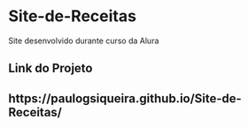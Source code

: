 # Site-de-Receitas
Site desenvolvido durante curso da Alura
<h2>Link do Projeto<h2>
https://paulogsiqueira.github.io/Site-de-Receitas/
